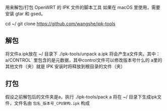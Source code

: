 用来解包/打包 OpenWRT 的 IPK 文件的脚本工具
如果在 macOS 里使用，需要安装 gtar 和 gsed。

cd ~/
git clone https://github.com/wangshe/ipk-tools

## 解包
将文件a.ipk放在 ~/ 目录下
./ipk-tools/unpack a.ipk
将会产生a文件夹。其中：
a/CONTROL` 里包含的是元数据，其中control文件可以修改版本号什么的
a里的其他文件（夹）就是 IPK 安装时将释放到根目录的文件（夹）

## 打包
假设之前解包后的文件夹是a，执行
./ipk-tools/pack a
将在 ~/ 目录下生成ipk文件，文件名由 `包名_版本号_CPU架构.ipk` 构成
